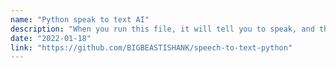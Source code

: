 ```yaml
---
name: "Python speak to text AI"
description: "When you run this file, it will tell you to speak, and then whatever you speak will be converted into a 'txt' file and you can read it. By this process, only voice search AI is made."
date: "2022-01-18"
link: "https://github.com/BIGBEASTISHANK/speech-to-text-python"
---
```

